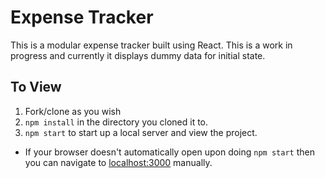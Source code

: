 # Expense Tracker

This is a modular expense tracker built using React. This is a work in progress and currently it displays dummy data for initial state.

## To View

1. Fork/clone as you wish
2. `npm install` in the directory you cloned it to.
3. `npm start` to start up a local server and view the project.

- If your browser doesn't automatically open upon doing `npm start` then you can navigate to [localhost:3000](http://localhost:3000/) manually.
